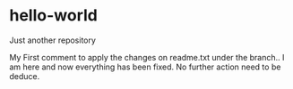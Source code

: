 # hello-world
Just another repository 

My First comment to apply the changes on readme.txt under the branch.. I am here and now everything has been fixed. No further action need to be deduce.

